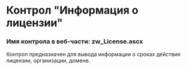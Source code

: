 ﻿---
description: 2.6.0.0
---
# Контрол "Информация о лицензии"
### Имя контрола в веб-части: zw_License.ascx
Контрол предназначен для вывода информации о сроках действия лицензии, организации, домене.
